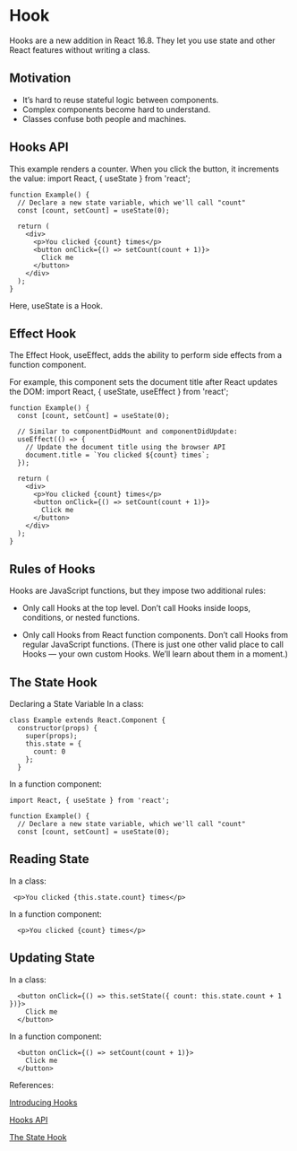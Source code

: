 # Hook
Hooks are a new addition in React 16.8. They let you use state and other React features without writing a class.


## Motivation
* It’s hard to reuse stateful logic between components.
* Complex components become hard to understand.
* Classes confuse both people and machines.


## Hooks API
This example renders a counter. When you click the button, it increments the value:
import React, { useState } from 'react';
```
function Example() {
  // Declare a new state variable, which we'll call "count"
  const [count, setCount] = useState(0);

  return (
    <div>
      <p>You clicked {count} times</p>
      <button onClick={() => setCount(count + 1)}>
        Click me
      </button>
    </div>
  );
}
```
Here, useState is a Hook.

## Effect Hook
The Effect Hook, useEffect, adds the ability to perform side effects from a function component.

For example, this component sets the document title after React updates the DOM:
import React, { useState, useEffect } from 'react';
```
function Example() {
  const [count, setCount] = useState(0);

  // Similar to componentDidMount and componentDidUpdate:
  useEffect(() => {
    // Update the document title using the browser API
    document.title = `You clicked ${count} times`;
  });

  return (
    <div>
      <p>You clicked {count} times</p>
      <button onClick={() => setCount(count + 1)}>
        Click me
      </button>
    </div>
  );
}
```
## Rules of Hooks
Hooks are JavaScript functions, but they impose two additional rules:

* Only call Hooks at the top level. Don’t call Hooks inside loops, conditions, or nested functions.

* Only call Hooks from React function components. Don’t call Hooks from regular JavaScript functions. (There is just one other valid place to call Hooks — your own custom Hooks. We’ll learn about them in a moment.)

## The State Hook
Declaring a State Variable
In a class:
```
class Example extends React.Component {
  constructor(props) {
    super(props);
    this.state = {
      count: 0
    };
  }
  ```
In a function component:
```
import React, { useState } from 'react';

function Example() {
  // Declare a new state variable, which we'll call "count"
  const [count, setCount] = useState(0);
  ```
## Reading State
In a class:
```
 <p>You clicked {this.state.count} times</p>
 ```
In a function component:
```
  <p>You clicked {count} times</p>
  ```
## Updating State
In a class:

```
  <button onClick={() => this.setState({ count: this.state.count + 1 })}>
    Click me
  </button>
  ```
In a function component:
```
  <button onClick={() => setCount(count + 1)}>
    Click me
  </button>
  ```


  References:
  
  [Introducing Hooks](https://reactjs.org/docs/hooks-intro.html#motivation)

  [Hooks API](https://reactjs.org/docs/hooks-overview.html)

  [The State Hook](https://reactjs.org/docs/hooks-state.html)